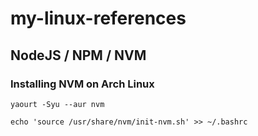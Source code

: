 # my-linux-references

## NodeJS / NPM / NVM

### Installing NVM on Arch Linux

```
yaourt -Syu --aur nvm

echo 'source /usr/share/nvm/init-nvm.sh' >> ~/.bashrc
```
